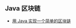 ## Java 区块链 

- [用 Java 实现一个简单的区块链](https://www.ifb.me/posts/notes/implementing-a-simple-blockchain-in-java/)
